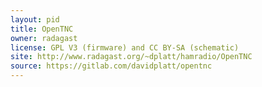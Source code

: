 ```yaml
---
layout: pid
title: OpenTNC
owner: radagast
license: GPL V3 (firmware) and CC BY-SA (schematic)
site: http://www.radagast.org/~dplatt/hamradio/OpenTNC
source: https://gitlab.com/davidplatt/opentnc
---
```

